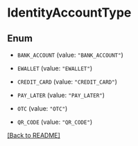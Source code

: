 # IdentityAccountType

## Enum


* `BANK_ACCOUNT` (value: `"BANK_ACCOUNT"`)

* `EWALLET` (value: `"EWALLET"`)

* `CREDIT_CARD` (value: `"CREDIT_CARD"`)

* `PAY_LATER` (value: `"PAY_LATER"`)

* `OTC` (value: `"OTC"`)

* `QR_CODE` (value: `"QR_CODE"`)


[[Back to README]](../../README.md)



